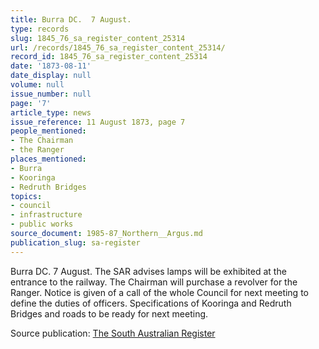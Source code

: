 ```yaml
---
title: Burra DC.  7 August.
type: records
slug: 1845_76_sa_register_content_25314
url: /records/1845_76_sa_register_content_25314/
record_id: 1845_76_sa_register_content_25314
date: '1873-08-11'
date_display: null
volume: null
issue_number: null
page: '7'
article_type: news
issue_reference: 11 August 1873, page 7
people_mentioned:
- The Chairman
- the Ranger
places_mentioned:
- Burra
- Kooringa
- Redruth Bridges
topics:
- council
- infrastructure
- public works
source_document: 1985-87_Northern__Argus.md
publication_slug: sa-register
---
```


Burra DC.  7 August.  The SAR advises lamps will be exhibited at the entrance to the railway.  The Chairman will purchase a revolver for the Ranger.  Notice is given of a call of the whole Council for next meeting to define the duties of officers.  Specifications of Kooringa and Redruth Bridges and roads to be ready for next meeting.

Source publication: [The South Australian Register](/publications/sa-register/)

